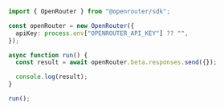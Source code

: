 <!-- Start SDK Example Usage [usage] -->
```typescript
import { OpenRouter } from "@openrouter/sdk";

const openRouter = new OpenRouter({
  apiKey: process.env["OPENROUTER_API_KEY"] ?? "",
});

async function run() {
  const result = await openRouter.beta.responses.send({});

  console.log(result);
}

run();

```
<!-- End SDK Example Usage [usage] -->